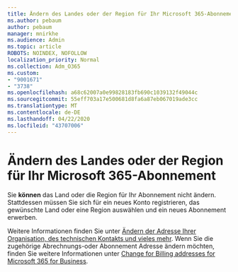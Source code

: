 ```yaml
---
title: Ändern des Landes oder der Region für Ihr Microsoft 365-Abonnement
ms.author: pebaum
author: pebaum
manager: mnirkhe
ms.audience: Admin
ms.topic: article
ROBOTS: NOINDEX, NOFOLLOW
localization_priority: Normal
ms.collection: Adm_O365
ms.custom:
- "9001671"
- "3738"
ms.openlocfilehash: a68c62007a0e99828183fb690c1039132f49044c
ms.sourcegitcommit: 55eff703a17e500681d8fa6a87eb067019ade3cc
ms.translationtype: MT
ms.contentlocale: de-DE
ms.lasthandoff: 04/22/2020
ms.locfileid: "43707006"
---
```

# <a name="change-the-country-or-region-for-your-microsoft-365-subscription"></a>Ändern des Landes oder der Region für Ihr Microsoft 365-Abonnement

Sie **können** das Land oder die Region für Ihr Abonnement nicht ändern. Stattdessen müssen Sie sich für ein neues Konto registrieren, das gewünschte Land oder eine Region auswählen und ein neues Abonnement erwerben. 

Weitere Informationen finden Sie unter [Ändern der Adresse Ihrer Organisation, des technischen Kontakts und vieles mehr](https://docs.microsoft.com/microsoft-365/admin/manage/change-address-contact-and-more?view=o365-worldwide). Wenn Sie die zugehörige Abrechnungs-oder Abonnement Adresse ändern möchten, finden Sie weitere Informationen unter [Change for Billing addresses for Microsoft 365 for Business](https://docs.microsoft.com/microsoft-365/commerce/billing-and-payments/change-your-billing-addresses?view=o365-worldwide). 
